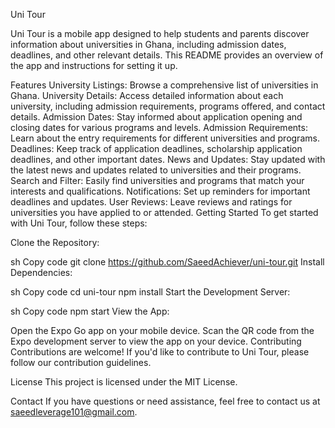 Uni Tour

Uni Tour is a mobile app designed to help students and parents discover information about universities in Ghana, including admission dates, deadlines, and other relevant details. This README provides an overview of the app and instructions for setting it up.

Features
University Listings: Browse a comprehensive list of universities in Ghana.
University Details: Access detailed information about each university, including admission requirements, programs offered, and contact details.
Admission Dates: Stay informed about application opening and closing dates for various programs and levels.
Admission Requirements: Learn about the entry requirements for different universities and programs.
Deadlines: Keep track of application deadlines, scholarship application deadlines, and other important dates.
News and Updates: Stay updated with the latest news and updates related to universities and their programs.
Search and Filter: Easily find universities and programs that match your interests and qualifications.
Notifications: Set up reminders for important deadlines and updates.
User Reviews: Leave reviews and ratings for universities you have applied to or attended.
Getting Started
To get started with Uni Tour, follow these steps:

Clone the Repository:

sh
Copy code
git clone https://github.com/SaeedAchiever/uni-tour.git
Install Dependencies:

sh
Copy code
cd uni-tour
npm install
Start the Development Server:

sh
Copy code
npm start
View the App:

Open the Expo Go app on your mobile device.
Scan the QR code from the Expo development server to view the app on your device.
Contributing
Contributions are welcome! If you'd like to contribute to Uni Tour, please follow our contribution guidelines.

License
This project is licensed under the MIT License.

Contact
If you have questions or need assistance, feel free to contact us at saeedleverage101@gmail.com.

